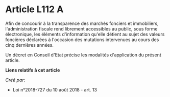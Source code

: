 # Article L112 A

Afin de concourir à la transparence des marchés fonciers et immobiliers, l'administration fiscale rend librement accessibles
au public, sous forme électronique, les éléments d'information qu'elle détient au sujet des valeurs foncières déclarées à
l'occasion des mutations intervenues au cours des cinq dernières années.

Un décret en Conseil d'Etat précise les modalités d'application du présent article.

**Liens relatifs à cet article**

_Créé par_:

  - Loi n°2018-727 du 10 août 2018 - art. 13
